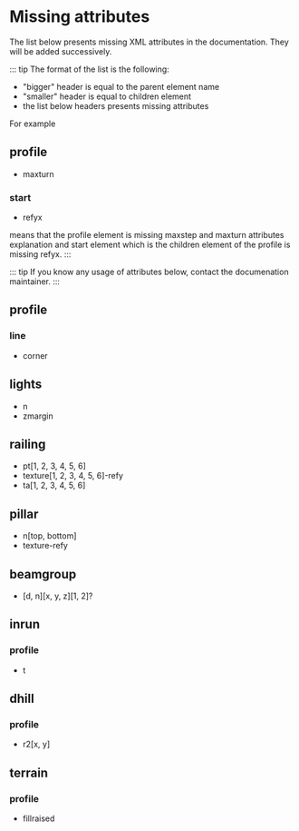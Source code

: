 # Missing attributes

The list below presents missing XML attributes in the documentation. They will be added successively.

::: tip
The format of the list is the following:

* "bigger" header is equal to the parent element name
* "smaller" header is equal to children element
* the list below headers presents missing attributes

For example

## profile

* maxturn

### start

* refyx

means that the profile element is missing maxstep and maxturn attributes explanation and start element which is the children element of the profile is missing refyx.
:::

::: tip
If you know any usage of attributes below, contact the documenation maintainer.
:::

## profile

### line

* corner

## lights

* n
* zmargin

## railing

* pt[1, 2, 3, 4, 5, 6]
* texture[1, 2, 3, 4, 5, 6]-refy
* ta[1, 2, 3, 4, 5, 6]

## pillar

* n[top, bottom]
* texture-refy

## beamgroup

* [d, n][x, y, z][1, 2]?

## inrun

### profile

* t

## dhill

### profile

* r2[x, y]

## terrain

### profile

* fillraised

